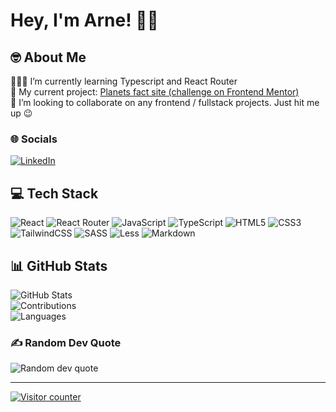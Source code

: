 # Hey, I'm Arne! 👋🏻

## 🤓 About Me

👨🏻‍🎓 I’m currently learning Typescript and React Router  
🔭 My current project: [Planets fact site (challenge on Frontend Mentor)](https://www.frontendmentor.io/challenges/planets-fact-site-gazqN8w_f)  
👯 I’m looking to collaborate on any frontend / fullstack projects. Just hit me up 😉

### 🌐 Socials

[![LinkedIn](https://img.shields.io/badge/LinkedIn-%230077B5.svg?logo=linkedin&logoColor=white)](https://linkedin.com/in/arne-jacob-a66041211/)

## 💻 Tech Stack

![React](https://img.shields.io/badge/react-%2320232a.svg?style=flat&logo=react&logoColor=%2361DAFB) ![React Router](https://img.shields.io/badge/React_Router-CA4245?style=flat&logo=react-router&logoColor=white) ![JavaScript](https://img.shields.io/badge/javascript-%23323330.svg?style=flat&logo=javascript&logoColor=%23F7DF1E) ![TypeScript](https://img.shields.io/badge/typescript-%23007ACC.svg?style=flat&logo=typescript&logoColor=white) ![HTML5](https://img.shields.io/badge/html5-%23E34F26.svg?style=flat&logo=html5&logoColor=white) ![CSS3](https://img.shields.io/badge/css3-%231572B6.svg?style=flat&logo=css3&logoColor=white) ![TailwindCSS](https://img.shields.io/badge/tailwindcss-%2338B2AC.svg?style=flat&logo=tailwind-css&logoColor=white) ![SASS](https://img.shields.io/badge/SASS-hotpink.svg?style=flat&logo=SASS&logoColor=white) ![Less](https://img.shields.io/badge/less-2B4C80?style=flat&logo=less&logoColor=white) ![Markdown](https://img.shields.io/badge/markdown-%23000000.svg?style=flat&logo=markdown&logoColor=white)

## 📊 GitHub Stats

![GitHub Stats](https://github-readme-stats.vercel.app/api?username=dudeldups&theme=dark&hide_border=false&include_all_commits=false&count_private=false)  
![Contributions](https://github-readme-streak-stats.herokuapp.com/?user=dudeldups&theme=dark&hide_border=false)  
![Languages](https://github-readme-stats.vercel.app/api/top-langs/?username=dudeldups&theme=dark&hide_border=false&include_all_commits=false&count_private=false&layout=compact)

### ✍️ Random Dev Quote

![Random dev quote](https://quotes-github-readme.vercel.app/api?type=horizontal&theme=gruvbox)

---

[![Visitor counter](https://visitcount.itsvg.in/api?id=dudeldups&icon=3&color=11)](https://visitcount.itsvg.in)

<!-- Proudly created with GPRM ( https://gprm.itsvg.in ) -->
